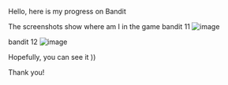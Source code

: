 Hello, here is my progress on Bandit


The screenshots show where am I in the game
bandit 11
![image](https://github.com/quatatak/osoc_season1_gaisin_arken/assets/105387699/f289a167-467b-41be-8a54-d7ba3633010e)


bandit 12
![image](https://github.com/quatatak/osoc_season1_gaisin_arken/assets/105387699/5e6d44ed-f347-4a6b-bd18-7c999a8dfefc)


Hopefully, you can see it ))



Thank you!
